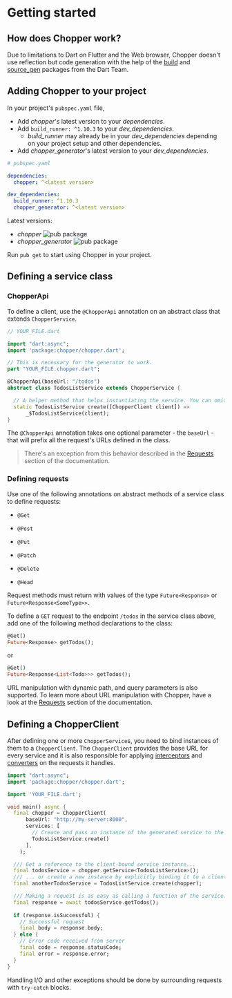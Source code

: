 # Getting started

## How does Chopper work?

Due to limitations to Dart on Flutter and the Web browser, Chopper doesn't use reflection but code generation with the help of the [build](https://pub.dev/packages/build) and [source\_gen](https://pub.dev/packages/source_gen) packages from the Dart Team.

## Adding Chopper to your project

In your project's `pubspec.yaml` file, 

* Add *chopper*'s latest version to your *dependencies*.
* Add `build_runner: ^1.10.3` to your *dev_dependencies*.
  * *build_runner* may already be in your *dev_dependencies* depending on your project setup and other dependencies.
* Add *chopper_generator*'s latest version to your *dev_dependencies*.

```yaml
# pubspec.yaml

dependencies:
  chopper: ^<latest version>

dev_dependencies:
  build_runner: ^1.10.3
  chopper_generator: ^<latest version>
```

Latest versions:

* *chopper* ![pub package](https://img.shields.io/pub/v/chopper.svg) 
* *chopper_generator* ![pub package](https://img.shields.io/pub/v/chopper_generator.svg)

Run `pub get` to start using Chopper in your project.

## Defining a service class

### ChopperApi

To define a client, use the `@ChopperApi` annotation on an abstract class that extends `ChopperService`.

```dart
// YOUR_FILE.dart

import "dart:async";
import 'package:chopper/chopper.dart';

// This is necessary for the generator to work.
part "YOUR_FILE.chopper.dart";

@ChopperApi(baseUrl: "/todos")
abstract class TodosListService extends ChopperService {

  // A helper method that helps instantiating the service. You can omit this method and use the generated class directly instead.
  static TodosListService create([ChopperClient client]) => 
      _$TodosListService(client);
}
```

The `@ChopperApi` annotation takes one optional parameter - the `baseUrl` - that will prefix all the request's URLs defined in the class.

> There's an exception from this behavior described in the [Requests](requests.md) section of the documentation.

### Defining requests

Use one of the following annotations on abstract methods of a service class to define requests:

* `@Get` 

* `@Post` 

* `@Put`

* `@Patch`

* `@Delete`

* `@Head`

Request methods must return with values of the type `Future<Response>` or `Future<Response<SomeType>>`.

To define a `GET` request to the endpoint `/todos` in the service class above, add one of the following method declarations to the class:

```dart
@Get()
Future<Response> getTodos();
```

or

```dart
@Get()
Future<Response<List<Todo>>> getTodos();
```

URL manipulation with dynamic path, and query parameters is also supported. To learn more about URL manipulation with Chopper, have a look at the [Requests](requests.md) section of the documentation. 

## Defining a ChopperClient

After defining one or more `ChopperService`s, you need to bind instances of them to a `ChopperClient`. The `ChopperClient` provides the base URL for every service and it is also responsible for applying [interceptors](interceptors.md) and [converters](converters/converters.md) on the requests it handles.

```dart
import "dart:async";
import 'package:chopper/chopper.dart';

import 'YOUR_FILE.dart';

void main() async {
  final chopper = ChopperClient(
      baseUrl: "http://my-server:8000",
      services: [
        // Create and pass an instance of the generated service to the client
        TodosListService.create()
      ],
    );

  /// Get a reference to the client-bound service instance...
  final todosService = chopper.getService<TodosListService>();
  /// ... or create a new instance by explicitly binding it to a client.
  final anotherTodosService = TodosListService.create(chopper);

  /// Making a request is as easy as calling a function of the service.
  final response = await todosService.getTodos();
  
  if (response.isSuccessful) {
    // Successful request
    final body = response.body;
  } else {
    // Error code received from server
    final code = response.statusCode;
    final error = response.error;
  }
}
```

Handling I/O and other exceptions should be done by surrounding requests with `try-catch` blocks.
